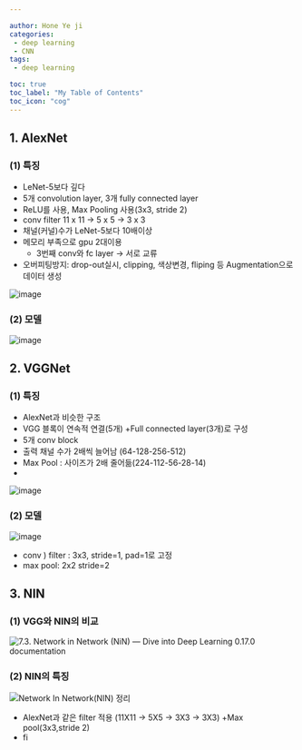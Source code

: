 ```yaml
---

author: Hone Ye ji
categories: 
 - deep learning
 - CNN
tags: 
 - deep learning

toc: true
toc_label: "My Table of Contents"
toc_icon: "cog"
---
```

## 1. AlexNet

### (1) 특징
- LeNet-5보다 깊다
- 5개 convolution layer, 3개 fully connected layer
- ReLU를 사용, Max Pooling 사용(3x3, stride 2)
- conv filter 11 x 11 $\rightarrow$ 5 x 5 $\rightarrow$ 3 x 3
- 채널(커널)수가 LeNet-5보다 10배이상
- 메모리 부족으로 gpu 2대이용
	- 3번째 conv와 fc layer  $\rightarrow$ 서로 교류
- 오버피팅방지: drop-out실시, clipping, 색상변경, fliping 등 Augmentation으로 데이터 생성 

![image](https://user-images.githubusercontent.com/45659433/142804225-c44fb2a2-8f5a-4359-8d9a-4b95156d3485.png)


### (2) 모델 
![image](https://user-images.githubusercontent.com/45659433/142805180-8a3efb0b-6dbc-4cff-8fe4-f655fcad3cdb.png)


## 2. VGGNet

### (1) 특징 
- AlexNet과 비슷한 구조
- VGG 블록이 연속적 연결(5개) +Full connected layer(3개)로 구성
- 5개 conv block
- 출력 채널 수가 2배씩 늘어남 (64-128-256-512)
- Max Pool : 사이즈가 2배 줄어듦(224-112-56-28-14)
- 
![image](https://user-images.githubusercontent.com/45659433/142804304-efeee8c5-e21e-4bdc-bfb5-b62b3d9328c3.png)

### (2) 모델
![image](https://user-images.githubusercontent.com/45659433/142805620-fc1daebb-93be-4845-bf39-2868f38c98b0.png)
- conv ) filter : 3x3, stride=1, pad=1로 고정
- max pool: 2x2 stride=2

## 3. NIN

### (1) VGG와 NIN의 비교
![7.3. Network in Network (NiN) — Dive into Deep Learning 0.17.0 documentation](https://d2l.ai/_images/nin.svg)

### (2) NIN의 특징
![Network In Network(NIN) 정리](https://media.vlpt.us/images/whgurwns2003/post/45f46bea-e5e6-452e-8ef1-9b14d886f789/dsd.JPG)

- AlexNet과 같은 filter 적용 (11X11 $\rightarrow$ 5X5 $\rightarrow$ 3X3 $\rightarrow$ 3X3) +Max pool(3x3,stride 2)
- fi
<!--stackedit_data:
eyJoaXN0b3J5IjpbMTYxOTc0Nzg2NSwyMTM2ODY1OTY2LC0xNz
Y4MDUyOTg3XX0=
-->